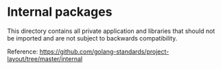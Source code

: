 # Internal packages
This directory contains all private application and libraries that should not be imported and are not subject to backwards compatibility.

Reference: https://github.com/golang-standards/project-layout/tree/master/internal
